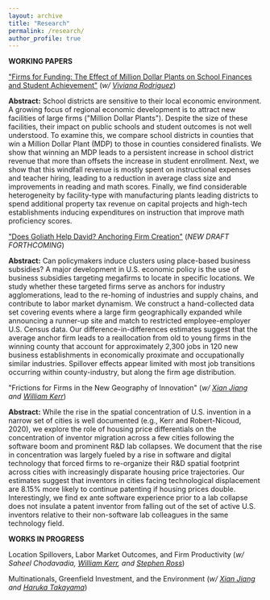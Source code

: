```yaml
---
layout: archive
title: "Research"
permalink: /research/
author_profile: true
---
```


**WORKING PAPERS**

["Firms for Funding: The Effect of Million Dollar Plants on School Finances and Student Achievement"](https://www.dropbox.com/scl/fi/9e4p9awxasd9i5u1izknn/Firms-for-Funding.pdf?rlkey=ry79v4hunzmtgbv4tmaovtnb7&st=yk2zs06b&dl=0) (*w/ [Viviana Rodriguez](https://www.vivianarodriguez.com/)*)

**Abstract:** School districts are sensitive to their local economic environment. A growing focus of regional economic development is to attract new facilities of large firms ("Million Dollar Plants"). Despite the size of these facilities, their impact on public schools and student outcomes is not well understood. To examine this, we compare school districts in counties that win a Million Dollar Plant (MDP) to those in counties considered finalists. We show that winning an MDP leads to a persistent increase in school district revenue that more than offsets the increase in student enrollment. Next, we show that this windfall revenue is mostly spent on instructional expenses and teacher hiring, leading to a reduction in average class size and improvements in reading and math scores. Finally, we find considerable heterogeneity by facility-type with manufacturing plants leading districts to spend additional property tax revenue on capital projects and high-tech establishments inducing expenditures on instruction that improve math proficiency scores.

["Does Goliath Help David? Anchoring Firm Creation"](https://www.dropbox.com/scl/fi/jhhhvl8k14fu18mv818li/Goliath.pdf?rlkey=zko3v5u7wfxtubtii84hmx8gb&dl=0)
(*NEW DRAFT FORTHCOMING*)

**Abstract:** Can policymakers induce clusters using place-based business subsidies? A major development in U.S. economic policy is the use of business subsidies targeting megafirms to locate in specific locations. We study whether these targeted firms serve as anchors for industry agglomerations, lead to the re-homing of industries and  supply chains, and contribute to labor market dynamism. We construct a hand-collected data set covering events where a large firm geographically expanded while announcing a runner-up site and match to restricted employee-employer U.S. Census data. Our difference-in-differences estimates suggest that the average anchor firm leads to a reallocation from old to young firms in the winning county that account for approximately 2,300 jobs in 120 new business establishments in economically proximate and occupationally similar industries. Spillover effects appear limited with most job transitions occurring within county-industry, but along the firm age distribution.

"Frictions for Firms in the New Geography of Innovation" (*w/ [Xian Jiang](https://www.xian-jiang.com/) and [William Kerr](https://www.hbs.edu/faculty/Pages/profile.aspx?facId=337265)*)

**Abstract:** While the rise in the spatial concentration of U.S. invention in a narrow set of cities is well documented (e.g., Kerr and Robert-Nicoud, 2020), we explore the role of housing price differentials on the concentration of inventor migration across a few cities following the software boom and prominent R&D lab collapses. We document that the rise in concentration was largely fueled by a rise in software and digital technology that forced firms to re-organize their R&D spatial footprint across cities with increasingly disparate housing price trajectories. Our estimates suggest
that inventors in cities facing technological displacement are 8.15% more likely to continue patenting if housing prices double. Interestingly, we find ex ante software experience prior to a lab collapse does not insulate a patent inventor from falling out of the set of active U.S. inventors relative to their non-software lab colleagues in the same technology field.

**WORKS IN PROGRESS** 


Location Spillovers, Labor Market Outcomes, and Firm Productivity (*w/ Saheel Chodavadia, [William Kerr](https://www.hbs.edu/faculty/Pages/profile.aspx?facId=337265), and [Stephen Ross](https://econ.uconn.edu/ross/)*)

Multinationals, Greenfield Investment, and the Environment (*w/ [Xian Jiang](https://www.xian-jiang.com/) and [Haruka Takayama](https://sites.google.com/virginia.edu/haruka-takayama/home)*)
